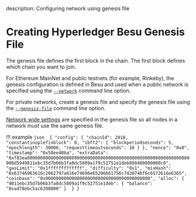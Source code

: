 description: Configuring network using genesis file  
<!--- END of page meta data -->

# Creating Hyperledger Besu Genesis File 

The genesis file defines the first block in the chain. The first block defines which chain you want to join.

For Ethereum MainNet and public testnets (for example, Rinkeby), the genesis configuration is defined in 
Besu and used when a public network is specified using the [`--network`](../../Reference/CLI/CLI-Syntax.md#network)
command line option. 

For private networks, create a genesis file and specify the genesis file using the [`--genesis-file`](../../Reference/CLI/CLI-Syntax.md#genesis-file)
command line option. 

[Network wide settings](../../Reference/Config-Items.md) are specified in the genesis file so all nodes in a network must use the same genesis file. 

!!! example 
    ```json 
    {
      "config": {
        "chainId": 2018,
        "constantinoplefixblock": 0,
        "ibft2": {
          "blockperiodseconds": 5,
          "epochlength": 30000,
          "requesttimeoutseconds": 10
        }
      },
      "nonce": "0x0",
      "timestamp": "0x58ee40ba",
      "extraData": "0xf83ea00000000000000000000000000000000000000000000000000000000000000000d5949811ebc35d7b06b3fa8dc5809a1f9c52751e1deb808400000000c0",
      "gasLimit": "0x1fffffffffffff",
      "difficulty": "0x1",
      "mixHash": "0x63746963616c2062797a616e74696e65206661756c7420746f6c6572616e6365",
      "coinbase": "0x0000000000000000000000000000000000000000",
      "alloc": {
        "9811ebc35d7b06b3fa8dc5809a1f9c52751e1deb": {
          "balance": "0xad78ebc5ac6200000"
        } 
      }
    }
    ```
